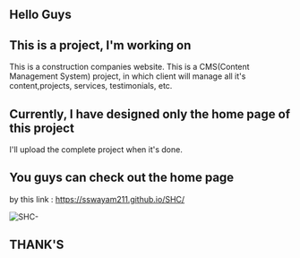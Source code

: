 ## Hello Guys

## This is a project, I'm working on
This is a construction companies website.
This is a CMS(Content Management System) project, in which client will manage all it's content,projects, services, testimonials, etc.

## Currently, I have designed only the home page of this project
I'll upload the complete project when it's done.

## You guys can check out the home page
by this link : https://sswayam211.github.io/SHC/

![SHC-](https://github.com/user-attachments/assets/e1a03fda-68a8-4eeb-a6a2-97a20221d584)

## THANK'S 
